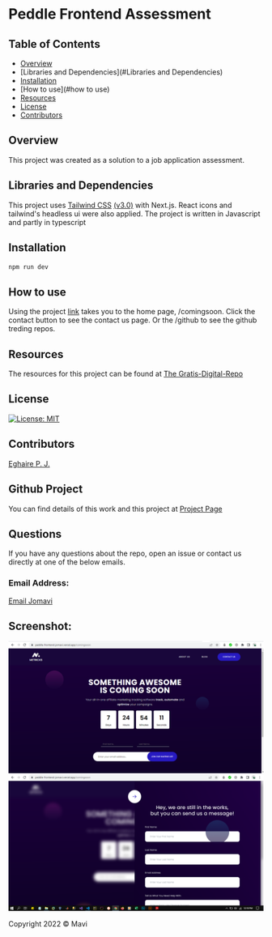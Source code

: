 # Peddle Frontend Assessment

## Table of Contents

- [Overview](#overview)
- [Libraries and Dependencies](#Libraries and Dependencies)
- [Installation](#installation)
- [How to use](#how to use)
- [Resources](#resources)
- [License](#license)
- [Contributors](#contributors)

## Overview

This project was created as a solution to a job application assessment.

## Libraries and Dependencies

This project uses [Tailwind CSS](https://tailwindcss.com/) [(v3.0)](https://tailwindcss.com/blog/tailwindcss-v3) with Next.js. React icons and tailwind's headless ui were also applied. The project is written in Javascript and partly in typescript

## Installation

```
npm run dev

```

## How to use

Using the project [link](https://peddle-frontend-jomavi.vercel.app/) takes you to the home page, /comingsoon. Click the contact button to see the contact us page. Or the /github to see the github treding repos.

## Resources

The resources for this project can be found at [The Gratis-Digital-Repo](https://github.com/Gratis-digital-world/Peddle-Frontend-Assessment)

## License

[![License: MIT](https://img.shields.io/badge/License-MIT-yellow.svg)](https://opensource.org/licenses/MIT)

## Contributors

[Eghaire P. J.](https://github.com/jeghaire)

## Github Project

You can find details of this work and this project at [Project Page](https://github.com/jeghaire/paddle-frontend-assessment)

## Questions

If you have any questions about the repo, open an issue or contact us directly at one of the below emails.

### Email Address:

[Email Jomavi](mailto:jomaviprz@gmail.com)

## Screenshot:

<img src="./Capture.PNG">
<img src="./capture1.PNG">

Copyright 2022 &copy; Mavi

